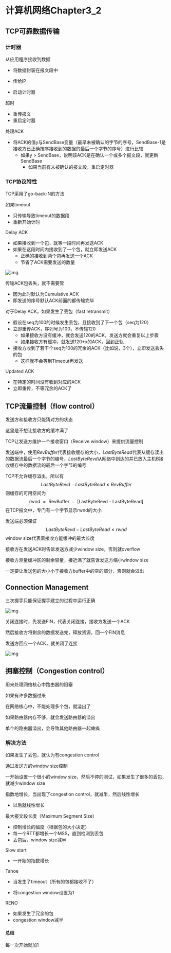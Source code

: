 # 计算机网络Chapter3_2

## TCP可靠数据传输

### 计时器

从应用程序接收到数据

- 将数据封装在报文段中

- 传给IP
- 启动计时器

超时

- 重传报文
- 重启定时器

处理ACK

- 将ACK的值y与SendBase变量（最早未被确认的字节的序号，SendBase-1是接收方已正确按序接收到的数据的最后一个字节的序号）进行比较
  - 如果y > SendBase，说明该ACK是在确认一个或多个报文段，就更新SendBase
    - 如果当前有未被确认的报文段，重启定时器

### TCP协议特性

TCP采用了go-back-N的方法

如果timeout

- 只传输导致timeout的数据段
- 重新开始计时

Delay ACK

- 如果接收到一个包，就等一段时间再发送ACK
- 如果在这段时间内接收到了一个包，就立即发送ACK
  - 正确的接收到两个包再发送一个ACK
  - 节省了ACK需要发送的数量

![img](./Snipaste_2019-10-28_13-16-10.png)

传输ACK包丢失，就不需要管

- 因为此时默认为Cumulative ACK
- 即发送的序号默认ACK前面的都传输完毕

对于Delay ACK，如果发生了丢包（fast retransmit）

- 假设在seq为100的时候发生丢包，且接收到了下一个包（seq为120）
- 立即重传ACK，序列号为100，不传输120
  - 如果接收方没有缓冲，就会发送120的ACK，发送方就会重复以上步骤
  - 如果接收方有缓冲，就发送120+x的ACK，回到正轨
- 接收方收到了若干个seq为100的冗余的ACK（比如说，3个），立即发送丢失的包
  - 这样就不会等到Timeout再发送

Updated ACK

- 在特定的时间没有收到对应的ACK
- 立即重传，不等冗余的ACK了

## TCP流量控制（flow control）

发送方和接收方只能猜对方的状态

这里是不想让接收方的缓冲满了

TCP让发送方维护一个接收窗口（Receive window）来提供流量控制

发送端中，使用$RevBuffer$代表接收缓存的大小，$LastByteRead$代表从缓存读出的数据流最后一个字节的编号，$LastByteRevd$从网络中到达的并已放入主机B接收缓存中的数据流的最后一个字节的编号

TCP不允许缓存溢出，所以有
$$
LastByteRevd - LastByteRead \leqslant RevBuffer
$$
则缓存的可用空间为
$$
\text { rwnd }=\text { RevBuffer }-\text { [LastByteRevd - LastByteRead] }
$$
在TCP报文中，专门有一个字节显示rwnd的大小

发送端必须保证
$$
LastByteRevd - LastByteRead \leqslant rwnd
$$
window size代表着接收方能缓冲的最大长度

接收方在发送ACK时告诉发送方减少window size，否则就overflow

接收方测量缓冲区的剩余容量，接近满了就告诉发送方缩小window size

一定要让发送包的大小小于接收方buffer中的空的部分，否则就会溢出

## Connection Management

三次握手只能保证握手建立的过程中运行正确

![img](./Snipaste_2019-10-28_13-34-04.png)

关闭连接时，先发送FIN，代表关闭连接，接收方发送一个ACK

然后接收方将剩余的数据发送完，释放资源，回一个FIN消息

发送方回应一个ACK，就关闭了连接

![img](./Snipaste_2019-10-28_13-35-33.png)

## 拥塞控制（Congestion control）

用来处理网络核心中路由器的阻塞

如果有许多数据过来

在网络核心中，不能处理多个包，就溢出了

如果路由器内存不够，就会发送路由器的溢出

单个的路由器溢出，会导致其他路由器一起瘫痪

### 解决方法

如果发生了丢包，就认为有congestion control

通过发送方的window size控制

一开始设置一个很小的window size，然后不停的测试，如果发生了很多的丢包，就减少window size

指数地增长，当出现了congestion control，就减半，然后线性增长

- 以后就线性增长

最大报文段长度（Maximum Segment Size）

- 控制增长的幅度（根据包的大小决定）
- 每一个RTT都增长一个MSS，直到检测到丢包
- 丢包后，window size减半

Slow start

- 一开始的指数增长

Tahoe

- 当发生了timeout（所有的包都接收不了）

- 将congestion window设置为1

RENO

- 如果发生了冗余的包
- congestion window减半

#### 总结

每一次开始就加1